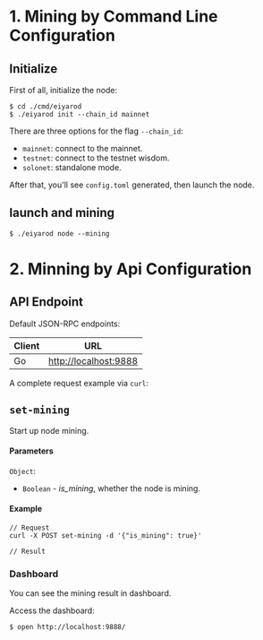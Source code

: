 # 1. Mining by Command Line Configuration

## Initialize

First of all, initialize the node:

```
$ cd ./cmd/eiyarod
$ ./eiyarod init --chain_id mainnet
```

There are three options for the flag `--chain_id`:

- `mainnet`: connect to the mainnet.
- `testnet`: connect to the testnet wisdom.
- `solonet`: standalone mode.

After that, you'll see `config.toml` generated, then launch the node.

## launch and mining

```
$ ./eiyarod node --mining
```

# 2. Minning by Api Configuration

## API Endpoint

Default JSON-RPC endpoints:

| Client | URL                                             |
| ------ | ----------------------------------------------- |
| Go     | [http://localhost:9888](http://localhost:9888/) |

A complete request example via `curl`:

## `set-mining`

Start up node mining.

#### Parameters

`Object`:

- `Boolean` - *is_mining*, whether the node is mining.

#### Example

```
// Request
curl -X POST set-mining -d '{"is_mining": true}'

// Result
```

### Dashboard

You can see the mining result in dashboard.

Access the dashboard:

```
$ open http://localhost:9888/
```
